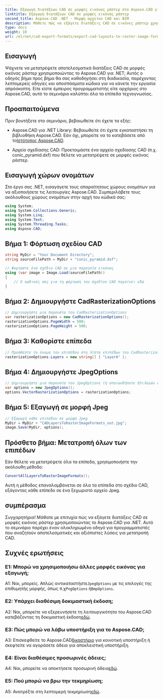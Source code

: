 ```yaml
---
title: Εξαγωγή διατάξεων CAD σε μορφές εικόνας ράστερ στο Aspose.CAD για .NET
linktitle: Εξαγωγή διατάξεων CAD σε μορφές εικόνας ράστερ
second_title: Aspose.CAD .NET - Μορφή αρχείου CAD και BIM
description: Μάθετε πώς να εξάγετε διατάξεις CAD σε εικόνες ράστερ χρησιμοποιώντας το Aspose.CAD για .NET. Ακολουθήστε τον βήμα προς βήμα οδηγό μας για απρόσκοπτη μετατροπή.
type: docs
weight: 10
url: /el/net/cad-export-formats/export-cad-layouts-to-raster-image-formats/
---
```

## Εισαγωγή

Ψάχνετε να μετατρέψετε αποτελεσματικά διατάξεις CAD σε μορφές εικόνας ράστερ χρησιμοποιώντας το Aspose.CAD για .NET; Αυτός ο οδηγός βήμα προς βήμα θα σας καθοδηγήσει στη διαδικασία, παρέχοντας λεπτομερείς οδηγίες και αποσπάσματα κώδικα για να κάνετε την εργασία απρόσκοπτη. Είτε είστε έμπειρος προγραμματιστής είτε αρχάριος στο Aspose.CAD, αυτό το σεμινάριο καλύπτει όλα τα επίπεδα τεχνογνωσίας.

## Προαπαιτούμενα

Πριν βουτήξετε στο σεμινάριο, βεβαιωθείτε ότι έχετε τα εξής:

- Aspose.CAD για .NET Library: Βεβαιωθείτε ότι έχετε εγκαταστήσει τη βιβλιοθήκη Aspose.CAD. Εάν όχι, μπορείτε να το κατεβάσετε από το[Ιστότοπος Aspose.CAD](https://releases.aspose.com/cad/net/).

- Αρχείο σχεδίασης CAD: Προετοιμάστε ένα αρχείο σχεδίασης CAD (π.χ. conic_pyramid.dxf) που θέλετε να μετατρέψετε σε μορφές εικόνας ράστερ.

## Εισαγωγή χώρων ονομάτων

Στο έργο σας .NET, εισαγάγετε τους απαραίτητους χώρους ονομάτων για να αξιοποιήσετε τις λειτουργίες Aspose.CAD. Συμπεριλάβετε τους ακόλουθους χώρους ονομάτων στην αρχή του κώδικά σας:

```csharp
using System;
using System.Collections.Generic;
using System.Linq;
using System.Text;
using System.Threading.Tasks;
using Aspose.CAD;
```

## Βήμα 1: Φόρτωση σχεδίου CAD

```csharp
string MyDir = "Your Document Directory";
string sourceFilePath = MyDir + "conic_pyramid.dxf";

// Φορτώστε ένα σχέδιο CAD σε μια παρουσία εικόνας
using (var image = Image.Load(sourceFilePath))
{
    // Ο κωδικός σας για τη φόρτωση του σχεδίου CAD πηγαίνει εδώ
}
```

## Βήμα 2: Δημιουργήστε CadRasterizationOptions

```csharp
// Δημιουργήστε μια παρουσία του CadRasterizationOptions
var rasterizationOptions = new CadRasterizationOptions();
rasterizationOptions.PageWidth = 500;
rasterizationOptions.PageHeight = 500;
```

## Βήμα 3: Καθορίστε επίπεδα

```csharp
// Προσθέστε το όνομα του επιπέδου στη λίστα επιπέδων του CadRasterizationOptions
rasterizationOptions.Layers = new string[] { "LayerA" };
```

## Βήμα 4: Δημιουργήστε JpegOptions

```csharp
// Δημιουργήστε μια παρουσία του JpegOptions (ή οποιωνδήποτε Επιλογών εικόνας για μορφές ράστερ)
var options = new JpegOptions();
options.VectorRasterizationOptions = rasterizationOptions;
```

## Βήμα 5: Εξαγωγή σε μορφή Jpeg

```csharp
// Εξαγωγή κάθε επιπέδου σε μορφή Jpeg
MyDir = MyDir + "CADLayersToRasterImageFormats_out.jpg";
image.Save(MyDir, options);
```

## Πρόσθετο βήμα: Μετατροπή όλων των επιπέδων

Εάν θέλετε να μετατρέψετε όλα τα επίπεδα, χρησιμοποιήστε την ακόλουθη μέθοδο:

```csharp
ConvertAllLayersToRasterImageFormats();
```

Αυτή η μέθοδος επαναλαμβάνεται σε όλα τα επίπεδα στο σχέδιο CAD, εξάγοντας κάθε επίπεδο σε ένα ξεχωριστό αρχείο Jpeg.

## συμπέρασμα

Συγχαρητήρια! Μάθατε με επιτυχία πώς να εξάγετε διατάξεις CAD σε μορφές εικόνας ράστερ χρησιμοποιώντας το Aspose.CAD για .NET. Αυτό το σεμινάριο παρέχει έναν ολοκληρωμένο οδηγό για προγραμματιστές που αναζητούν αποτελεσματικές και αξιόπιστες λύσεις για μετατροπή CAD.

## Συχνές ερωτήσεις

### Ε1: Μπορώ να χρησιμοποιήσω άλλες μορφές εικόνας για εξαγωγή;

 Α1: Ναι, μπορείς. Απλώς αντικαταστήστε`JpegOptions` με τις επιλογές της επιθυμητής μορφής, όπως π.χ`PngOptions` ή`BmpOptions`.

### Ε2: Υπάρχει διαθέσιμη δοκιμαστική έκδοση;

 A2: Ναι, μπορείτε να εξερευνήσετε τη λειτουργικότητα του Aspose.CAD κατεβάζοντας τη δοκιμαστική έκδοση[εδώ](https://releases.aspose.com/).

### Ε3: Πώς μπορώ να λάβω υποστήριξη για το Aspose.CAD;

 A3: Επισκεφθείτε το Aspose.CAD[δικαστήριο](https://forum.aspose.com/c/cad/19) για κοινοτική υποστήριξη ή σκεφτείτε να αγοράσετε άδεια για αποκλειστική υποστήριξη.

### Ε4: Είναι διαθέσιμες προσωρινές άδειες;

 A4: Ναι, μπορείτε να αποκτήσετε προσωρινή άδεια[εδώ](https://purchase.aspose.com/temporary-license/).

### Ε5: Πού μπορώ να βρω την τεκμηρίωση;

 A5: Ανατρέξτε στη λεπτομερή τεκμηρίωση[εδώ](https://reference.aspose.com/cad/net/).